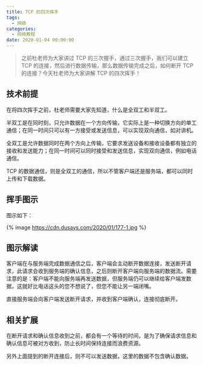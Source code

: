 ```yaml
---
title: TCP 的四次挥手
tags:
  - 网络
categories:
  - 网络教程
date: 2020-01-04 00:00:00
---
```


> 之前杜老师为大家讲过 TCP 的三次握手，通过三次握手，我们可以建立 TCP 的连接，然后进行数据传输，那么数据传输完成之后，如何断开 TCP 的连接？今天杜老师为大家讲解 TCP 的四次挥手！

<!-- more -->

## 技术前提

在将四次挥手之前，杜老师需要大家先知道，什么是全双工和半双工。

半双工是在同时刻，只允许数据在一个方向传输，它实际上是一种切换方向的单工通信；在同一时间只可以有一方接受或发送信息，可以实现双向通信，如对讲机。

全双工是允许数据同时在两个方向上传输，它要求发送设备和接收设备都有独立的接收和发送能力；在同一时间可以同时接受和发送信息，实现双向通信，例如电话通信。

TCP 的数据通信，则是全双工的通信，所以不管客户端还是服务端，都可以同时上传和下载数据。

## 挥手图示

图示如下：

{% image https://cdn.dusays.com/2020/01/177-1.jpg %}

## 图示解读

客户端在与服务端完成数据通信之后，客户端会主动断开数据连接，发送断开请求，此请求会收到服务端的确认信息，之后则断开客户端向服务端的数据流。需要注意的是：客户端不能向服务端再发送数据，但服务端仍可以继续给客户端发数据，这就好比电话这头的您不想说了，但您不能让另一端闭嘴。

直接服务端会向客户端发送断开请求，并收到客户端确认，连接彻底断开。

## 相关扩展

在断开请求和确认信息收到之前，都会有一个等待的时间，是为了确保请求信息和确认信息可被对方收到，防止长时间保持连接而浪费资源。

另外上面提到的断开连接后，则不可以发送数据，这里的数据不包含确认数据。